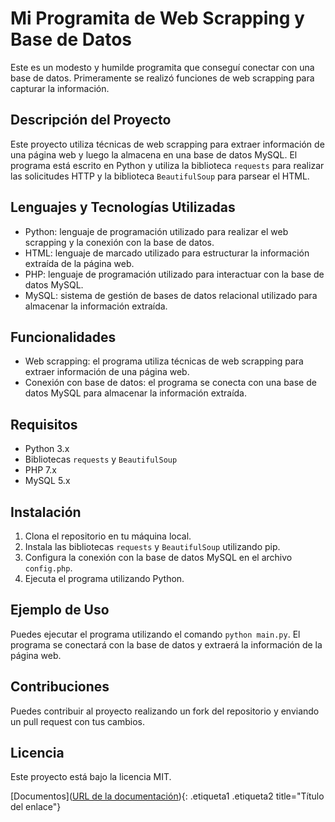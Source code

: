 # Mi Programita de Web Scrapping y Base de Datos

Este es un modesto y humilde programita que conseguí conectar con una base de datos. Primeramente se realizó funciones de web scrapping para capturar la información.

## Descripción del Proyecto

Este proyecto utiliza técnicas de web scrapping para extraer información de una página web y luego la almacena en una base de datos MySQL. El programa está escrito en Python y utiliza la biblioteca `requests` para realizar las solicitudes HTTP y la biblioteca `BeautifulSoup` para parsear el HTML.

## Lenguajes y Tecnologías Utilizadas

* Python: lenguaje de programación utilizado para realizar el web scrapping y la conexión con la base de datos.
* HTML: lenguaje de marcado utilizado para estructurar la información extraída de la página web.
* PHP: lenguaje de programación utilizado para interactuar con la base de datos MySQL.
* MySQL: sistema de gestión de bases de datos relacional utilizado para almacenar la información extraída.

## Funcionalidades

* Web scrapping: el programa utiliza técnicas de web scrapping para extraer información de una página web.
* Conexión con base de datos: el programa se conecta con una base de datos MySQL para almacenar la información extraída.

## Requisitos

* Python 3.x
* Bibliotecas `requests` y `BeautifulSoup`
* PHP 7.x
* MySQL 5.x

## Instalación

1. Clona el repositorio en tu máquina local.
2. Instala las bibliotecas `requests` y `BeautifulSoup` utilizando pip.
3. Configura la conexión con la base de datos MySQL en el archivo `config.php`.
4. Ejecuta el programa utilizando Python.

## Ejemplo de Uso

Puedes ejecutar el programa utilizando el comando `python main.py`. El programa se conectará con la base de datos y extraerá la información de la página web.

## Contribuciones

Puedes contribuir al proyecto realizando un fork del repositorio y enviando un pull request con tus cambios.

## Licencia

Este proyecto está bajo la licencia MIT.

[Documentos]([URL de la documentación](https://github.com/nathfreire/08_Scraping/blob/main/01_desligar_remoto.pdf)){: .etiqueta1 .etiqueta2 title="Título del enlace"}

